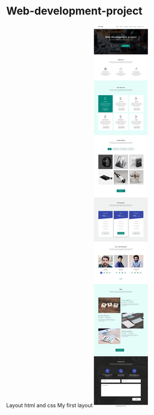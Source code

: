 # Web-development-project
Layout html and css
My first layout
![alt text](img/Web-Development-Project-0.jpg "Описание будет тут")

